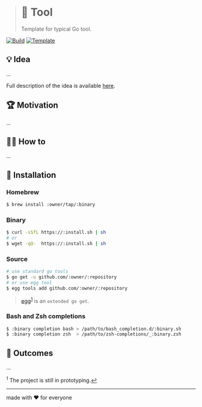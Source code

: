> # 🧩 Tool
>
> Template for typical Go tool.

[![Build][build.icon]][build.page]
[![Template][template.icon]][template.page]

## 💡 Idea

...

Full description of the idea is available [here][design.page].

## 🏆 Motivation

...

## 🤼‍♂️ How to

...

## 🧩 Installation

### Homebrew

```bash
$ brew install :owner/tap/:binary
```

### Binary

```bash
$ curl -sSfL https://:install.sh | sh
# or
$ wget -qO-  https://:install.sh | sh
```

### Source

```bash
# use standard go tools
$ go get -u github.com/:owner/:repository
# or use egg tool
$ egg tools add github.com/:owner/:repository
```

> [egg][egg.page]<sup id="anchor-egg">[1](#egg)</sup> is an `extended go get`.

### Bash and Zsh completions

```bash
$ :binary completion bash > /path/to/bash_completion.d/:binary.sh
$ :binary completion zsh  > /path/to/zsh-completions/_:binary.zsh
```

## 🤲 Outcomes

...

<sup id="egg">1</sup> The project is still in prototyping.[↩](#anchor-egg)

---

made with ❤️ for everyone

[build.icon]:       https://travis-ci.org/:owner/:repository.svg?branch=master
[build.page]:       https://travis-ci.org/:owner/:repository

[design.page]:      https://www.notion.so/33715348cc114ea79dd350a25d16e0b0?r=0b753cbf767346f5a6fd51194829a2f3

[promo.page]:       https://github.com/:owner/:repository

[egg.page]:         https://github.com/kamilsk/egg

[template.page]:    https://github.com/octomation/go-tool
[template.icon]:    https://img.shields.io/badge/template-go--tool-blue
